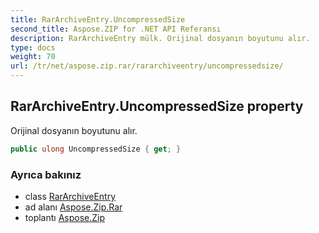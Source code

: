 ```yaml
---
title: RarArchiveEntry.UncompressedSize
second_title: Aspose.ZIP for .NET API Referansı
description: RarArchiveEntry mülk. Orijinal dosyanın boyutunu alır.
type: docs
weight: 70
url: /tr/net/aspose.zip.rar/rararchiveentry/uncompressedsize/
---
```

## RarArchiveEntry.UncompressedSize property

Orijinal dosyanın boyutunu alır.

```csharp
public ulong UncompressedSize { get; }
```

### Ayrıca bakınız

* class [RarArchiveEntry](../)
* ad alanı [Aspose.Zip.Rar](../../rararchiveentry/)
* toplantı [Aspose.Zip](../../../)


